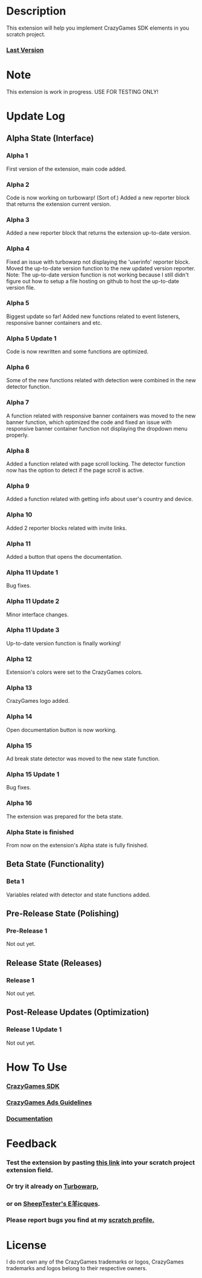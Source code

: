 # Description
This extension will help you implement CrazyGames SDK elements in you scratch project.
### [Last Version](https://softedco.github.io/CrazyGamesDeveloperToolKit/#beta-1)
# Note
This extension is work in progress. USE FOR TESTING ONLY!
# Update Log
## Alpha State (Interface)
### Alpha 1
First version of the extension, main code added.
### Alpha 2
Code is now working on turbowarp! (Sort of.) Added a new reporter block that returns the extension current version.
### Alpha 3
Added a new reporter block that returns the extension up-to-date version.
### Alpha 4
Fixed an issue with turbowarp not displaying the 'userinfo' reporter block. Moved the up-to-date version function to the new updated version reporter. Note: The up-to-date version function is not working because I still didn't figure out how to setup a file hosting on github to host the up-to-date version file.
### Alpha 5
Biggest update so far! Added new functions related to event listeners, responsive banner containers and etc.
### Alpha 5 Update 1
Code is now rewritten and some functions are optimized.
### Alpha 6
Some of the new functions related with detection were combined in the new detector function.
### Alpha 7
A function related with responsive banner containers was moved to the new banner function, which optimized the code and fixed an issue with responsive banner container function not displaying the dropdown menu properly.
### Alpha 8
Added a function related with page scroll locking. The detector function now has the option to detect if the page scroll is active.
### Alpha 9
Added a function related with getting info about user's country and device.
### Alpha 10
Added 2 reporter blocks related with invite links.
### Alpha 11
Added a button that opens the documentation.
### Alpha 11 Update 1
Bug fixes.
### Alpha 11 Update 2
Minor interface changes.
### Alpha 11 Update 3
Up-to-date version function is finally working!
### Alpha 12
Extension's colors were set to the CrazyGames colors.
### Alpha 13
CrazyGames logo added.
### Alpha 14
Open documentation button is now working.
### Alpha 15
Ad break state detector was moved to the new state function.
### Alpha 15 Update 1
Bug fixes.
### Alpha 16
The extension was prepared for the beta state.
### Alpha State is finished
From now on the extension's Alpha state is fully finished.
## Beta State (Functionality)
### Beta 1
Variables related with detector and state functions added.
## Pre-Release State (Polishing)
### Pre-Release 1
Not out yet.
## Release State (Releases)
### Release 1
Not out yet.
## Post-Release Updates (Optimization)
### Release 1 Update 1
Not out yet.
# How To Use
### [CrazyGames SDK](https://docs.crazygames.com/sdk/html5/)
### [CrazyGames Ads Guidelines](https://docs.crazygames.com/general/ads-guidelines/)
### [Documentation](https://softedco.github.io/CrazyGamesDeveloperToolKit/DOCUMENTATION)
# Feedback
### Test the extension by pasting [this link](https://softedco.github.io/CrazyGamesDeveloperToolKit/CGDTK.js) into your scratch project extension field.
### Or try it already on [Turbowarp](https://turbowarp.org/editor?extension=https://softedco.github.io/CrazyGamesDeveloperToolKit/CGDTK.js),
### or on [SheepTester's E羊icques](https://sheeptester.github.io/scratch-gui/?url=https://softedco.github.io/CrazyGamesDeveloperToolKit/CGDTK.js).
### Please report bugs you find at my [scratch profile.](https://scratch.mit.edu/users/softed/)
# License
I do not own any of the CrazyGames trademarks or logos, CrazyGames trademarks and logos belong to their respective owners.
